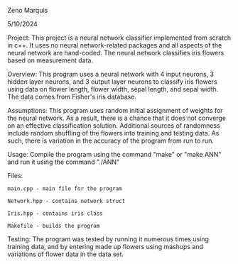 Zeno Marquis

5/10/2024


Project:
This project is a neural network classifier implemented from scratch in c++. It uses
no neural network-related packages and all aspects of the neural network are
hand-coded. The neural network classifies iris flowers based on measurement data.

Overview:
    This program uses a neural network with 4 input neurons, 3 hidden layer
    neurons, and 3 output layer neurons to classify iris flowers using
    data on flower length, flower width, sepal length, and sepal width. The data
    comes from Fisher's iris database.

Assumptions:
    This program uses random initial assignment of weights for the neural
    network. As a result, there is a chance that it does not converge on an
    effective classification solution. Additional sources of randomness include
    random shuffling of the flowers into training and testing data. As such,
    there is variation in the accuracy of the program from run to run.

Usage:
    Compile the program using the command "make" or "make ANN" and run it using
    the command "./ANN"


Files:
   
    main.cpp - main file for the program

    Network.hpp - contains network struct

    Iris.hpp - contains iris class

    Makefile - builds the program


Testing:
    The program was tested by running it numerous times using training data,
    and by entering made up flowers using mashups and variations of flower
    data in the data set.





